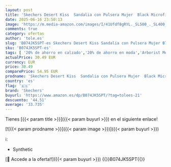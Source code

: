 ```yaml
---
layout: post
title: 'Skechers Desert Kiss  Sandalia con Pulsera Mujer  Black Microfiber Suede/Gore Trim  40 EU'
date: 2025-06-16 23:50:13
image: 'https://m.media-amazon.com/images/I/41Ufdf8gRYL._SL500_._SL400_.jpg'
comments: true
category: ofertas
author: 'tole.es'
slug: 'B074JK5SPT-es Skechers Desert Kiss Sandalia con Pulsera Mujer Black...'
sku: 'B074JK5SPT-es'
tags: [ '20% de ahorro en calzado','20% de ahorro en moda','Arborist Merchandising Root','Compre 2 y obtenga un 10 % de descuento','Compre 2 y obtenga un 10 % de descuento_Shoes1','ES Skechers PD','MFN 4','Moda','Moda Mujer','Ofertas moda','Prime Student -10% adicional en una selección de Moda','Sandalias de vestir para mujer','Sandalias y chanclas para mujer','Self Service','Special Features Stores','Tienda Skechers','Zapatos para mujer','Zapatos: -10% adicional en una selección de Moda','c8538d25-3af9-48d3-aeff-5f3ce5572a36_0','c8538d25-3af9-48d3-aeff-5f3ce5572a36_1','c8538d25-3af9-48d3-aeff-5f3ce5572a36_4101','c8538d25-3af9-48d3-aeff-5f3ce5572a36_4801','c8538d25-3af9-48d3-aeff-5f3ce5572a36_8301','c8538d25-3af9-48d3-aeff-5f3ce5572a36_8401','c8538d25-3af9-48d3-aeff-5f3ce5572a36_9001','sandalia','skechers','🇪🇸', ]
actualPrice: 30.49 EUR
currency: EUR
price: 30.49
comparePrice: 54.95 EUR
prodname: 'Skechers Desert Kiss  Sandalia con Pulsera Mujer  Black Microfiber Suede/Gore Trim  40 EU'
country: 'es'
flag: '🇪🇸'
brand: 'Skechers'
buyurl: 'https://www.amazon.es/dp/B074JK5SPT/?tag=tolees-21'
descuento: '44.51'
average: '33.735'
---
```


Tienes [{{< param title >}}]({{< param buyurl >}}) en el siguiente enlace!

[![{{< param prodname >}}]({{< param image >}})]({{< param buyurl >}})

ℹ️:

- Synthetic

[🛒 Accede a la oferta!!]({{< param buyurl >}})
{{<world>}}B074JK5SPT{{</world>}}
